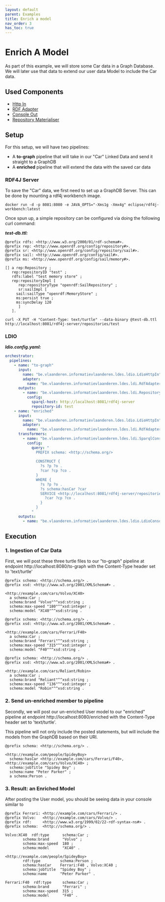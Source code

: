 ```yaml
---
layout: default
parent: Examples
title: Enrich a model
nav_order: 3
has_toc: true
---
```


# Enrich A Model

As part of this example, we will store some Car data in a Graph Database. 
We will later use that data to extend our user data Model to include the Car data.

## Used Components

- [Http In](../ldio-inputs/ldio-http-in)
- [RDF Adapter](../ldio-adapters/ldio-rdf-adapter.md)
- [Console Out](../ldio-outputs/ldio-console-out)
- [Repository Materialiser](../ldio-outputs/ldio-repository-materialiser)

## Setup

For this setup, we will have two pipelines:
- A **to-graph** pipeline that will take in our "Car" Linked Data and send it straight to a GraphDB
- A **enriched** pipeline that will extend the data with the saved car data

### RDF4J Server

To save the "Car" data, we first need to set up a GraphDB Server.
This can be done by mounting a rdf4j workbench image.

````shell
docker run -d -p 8081:8080 -e JAVA_OPTS="-Xms1g -Xmx4g" eclipse/rdf4j-workbench:latest
````

Once spun up, a simple repository can be configured via doing the following curl command:

***test-db.ttl:***
```ttl
@prefix rdfs: <http://www.w3.org/2000/01/rdf-schema#>.
@prefix rep: <http://www.openrdf.org/config/repository#>.
@prefix sr: <http://www.openrdf.org/config/repository/sail#>.
@prefix sail: <http://www.openrdf.org/config/sail#>.
@prefix ms: <http://www.openrdf.org/config/sail/memory#>.

[] a rep:Repository ;
   rep:repositoryID "test" ;
   rdfs:label "test memory store" ;
   rep:repositoryImpl [
      rep:repositoryType "openrdf:SailRepository" ;
      sr:sailImpl [
	 sail:sailType "openrdf:MemoryStore" ;
	 ms:persist true ;
	 ms:syncDelay 120
      ]
   ].
```

````shell
curl -X PUT -H "Content-Type: text/turtle" --data-binary @test-db.ttl http://localhost:8081/rdf4j-server/repositories/test
````

### LDIO

***ldio.config.yaml:***
```yaml
orchestrator:
  pipelines:
    - name: "to-graph"
      input:
        name: "be.vlaanderen.informatievlaanderen.ldes.ldio.LdioHttpIn"
        adapter:
          name: "be.vlaanderen.informatievlaanderen.ldes.ldi.RdfAdapter"
      outputs:
        - name: "be.vlaanderen.informatievlaanderen.ldes.ldi.RepositoryMaterialiser"
          config:
            sparql-host: http://localhost:8081/rdf4j-server
            repository-id: test
    - name: "enriched"
      input:
        name: "be.vlaanderen.informatievlaanderen.ldes.ldio.LdioHttpIn"
        adapter:
          name: "be.vlaanderen.informatievlaanderen.ldes.ldi.RdfAdapter"
      transformers:
        - name: "be.vlaanderen.informatievlaanderen.ldes.ldi.SparqlConstructTransformer"
          config:
            query: "
              PREFIX schema: <http://schema.org/>
            
              CONSTRUCT {
                ?s ?p ?o .
                ?car ?cp ?co .
              }
              WHERE { 
                ?s ?p ?o .
                ?s schema:hasCar ?car
                SERVICE <http://localhost:8081/rdf4j-server/repositories/test> { 
                  ?car ?cp ?co .
                }
              }
            "
      outputs:
        - name: "be.vlaanderen.informatievlaanderen.ldes.ldio.LdioConsoleOut"
```

## Execution

### 1. Ingestion of Car Data

First, we will post these three turtle files to our "to-graph" pipeline at endpoint http://localhost:8080/to-graph 
with the Content-Type header set to 'text/turtle'

```ttl
@prefix schema: <http://schema.org/> .
@prefix xsd: <http://www.w3.org/2001/XMLSchema#> .

<http://example.com/cars/Volvo/XC40>
  a schema:Car ;
  schema:brand "Volvo"^^xsd:string ;
  schema:max-speed "180"^^xsd:integer ;
  schema:model "XC40"^^xsd:string .
```

```ttl
@prefix schema: <http://schema.org/> .
@prefix xsd: <http://www.w3.org/2001/XMLSchema#> .

<http://example.com/cars/Ferrari/F40>
  a schema:Car ;
  schema:brand "Ferrari"^^xsd:string ;
  schema:max-speed "315"^^xsd:integer ;
  schema:model "F40"^^xsd:string .
```

```ttl
@prefix schema: <http://schema.org/> .
@prefix xsd: <http://www.w3.org/2001/XMLSchema#> .

<http://example.com/cars/Reliant/Robin>
  a schema:Car ;
  schema:brand "Reliant"^^xsd:string ;
  schema:max-speed "136"^^xsd:integer ;
  schema:model "Robin"^^xsd:string .
```

### 2. Send un-enriched member to pipeline

Secondly, we will post our un-enriched User model to our "enriched" pipeline at endpoint http://localhost:8080/enriched
with the Content-Type header set to 'text/turtle'.

This pipeline will not only include the posted statements, but will include the models from the GraphDB based on their URI.

```ttl
@prefix schema: <http://schema.org/> .

<http://example.com/people/SpideyBoy>
  schema:hasCar <http://example.com/cars/Ferrari/F40>, <http://example.com/cars/Volvo/XC40> ;
  schema:jobTitle "Spidey Boy" ;
  schema:name "Peter Parker" ;
  a schema:Person .
```

### 3. Result: an Enriched Model

After posting the User model, you should be seeing data in your console similar to
```ttl
@prefix Ferrari: <http://example.com/cars/Ferrari/> .
@prefix Volvo:   <http://example.com/cars/Volvo/> .
@prefix rdf:     <http://www.w3.org/1999/02/22-rdf-syntax-ns#> .
@prefix schema:  <http://schema.org/> .

Volvo:XC40  rdf:type      schema:Car ;
        schema:brand      "Volvo" ;
        schema:max-speed  180 ;
        schema:model      "XC40" .

<http://example.com/people/SpideyBoy>
        rdf:type         schema:Person ;
        schema:hasCar    Ferrari:F40 , Volvo:XC40 ;
        schema:jobTitle  "Spidey Boy" ;
        schema:name      "Peter Parker" .

Ferrari:F40  rdf:type     schema:Car ;
        schema:brand      "Ferrari" ;
        schema:max-speed  315 ;
        schema:model      "F40" .
```